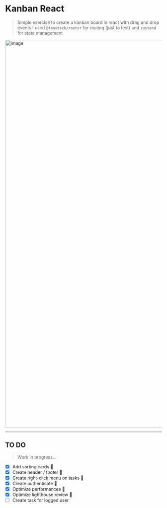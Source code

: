# Kanban React

> Simple exercise to create a kanban board in react with drag and drop events
> I used `@tanstack/router` for routing (just to test) and `zustand` for state management

<img width="1250" alt="image" src="https://github.com/user-attachments/assets/eb57f2ce-d714-4672-806c-a70b2a158fe6" />

---

## TO DO
> Work in progress...

- [x] Add sorting cards :tada:
- [x] Create header / footer :tada:
- [x] Create right-click menu on tasks :tada:
- [x] Create authenticate :tada:
- [x] Optimize performances :tada:
- [x] Optimize lighthouse review :tada:
- [ ] Create task for logged user

